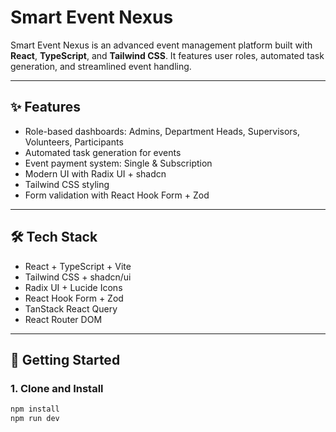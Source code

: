 # Smart Event Nexus

Smart Event Nexus is an advanced event management platform built with **React**, **TypeScript**, and **Tailwind CSS**. It features user roles, automated task generation, and streamlined event handling.

---

## ✨ Features
- Role-based dashboards: Admins, Department Heads, Supervisors, Volunteers, Participants
- Automated task generation for events
- Event payment system: Single & Subscription
- Modern UI with Radix UI + shadcn
- Tailwind CSS styling
- Form validation with React Hook Form + Zod

---

## 🛠️ Tech Stack
- React + TypeScript + Vite
- Tailwind CSS + shadcn/ui
- Radix UI + Lucide Icons
- React Hook Form + Zod
- TanStack React Query
- React Router DOM

---

## 🚀 Getting Started

### 1. Clone and Install
```bash
npm install
npm run dev